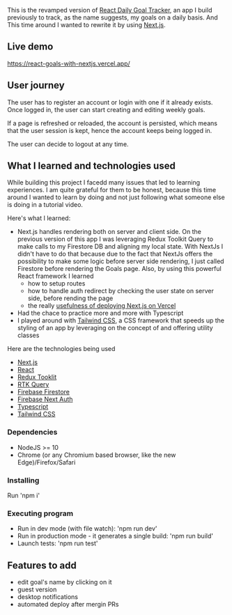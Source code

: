 This is the revamped version of [React Daily Goal Tracker](https://github.com/davide2894/react-daily-goal-tracker), an app I build previously to track, as the name suggests, my goals on a daily basis. And This time around I wanted to rewrite it by using [Next.js](https://nextjs.org/).

## Live demo

https://react-goals-with-nextjs.vercel.app/

## User journey

The user has to register an account or login with one if it already exists.
Once logged in, the user can start creating and editing weekly goals.

If a page is refreshed or reloaded, the account is persisted, which means that the user session is kept, hence the account keeps being logged in.

The user can decide to logout at any time.

## What I learned and technologies used

While building this project I facedd many issues that led to learning experiences.
I am quite grateful for them to be honest, because this time around I wanted to learn by doing and not just following what someone else is doing in a tutorial video.

Here's what I learned:

- Next.js handles rendering both on server and client side. On the previous version of this app I was leveraging Redux Toolkit Query to make calls to my Firestore DB and aligning my local state. With NextJs I didn't have to do that because due to the fact that NextJs offers the possibility to make some logic before server side rendering, I just called Firestore before rendering the Goals page. Also, by using this powerful React framework I learned
  - how to setup routes
  - how to handle auth redirect by checking the user state on server side, before rending the page
  - the really [usefulness of deploying Next.js on Vercel](https://nextjs.org/learn/basics/deploying-nextjs-app/platform-details)
- Had the chace to practice more and more with Typescript
- I played around with [Tailwind CSS](https://tailwindcss.com/), a CSS framework that speeds up the styling of an app by leveraging on the concept of and offering utility classes

Here are the technologies being used

- [Next.js](https://nextjs.org/)
- [React](https://react.dev/)
- [Redux Tooklit](https://redux-toolkit.js.org/)
- [RTK Query](https://redux-toolkit.js.org/rtk-query/overview)
- [Firebase Firestore](https://firebase.google.com/docs/firestore)
- [Firebase Next Auth](https://github.com/gladly-team/next-firebase-auth)
- [Typescript](https://www.typescriptlang.org/)
- [Tailwind CSS](https://tailwindcss.com/)

### Dependencies

- NodeJS >= 10
- Chrome (or any Chromium based browser, like the new Edge)/Firefox/Safari

### Installing

Run 'npm i'

### Executing program

- Run in dev mode (with file watch): 'npm run dev'
- Run in production mode - it generates a single build: 'npm run build'
- Launch tests: 'npm run test'

## Features to add

- edit goal's name by clicking on it
- guest version
- desktop notifications
- automated deploy after mergin PRs
